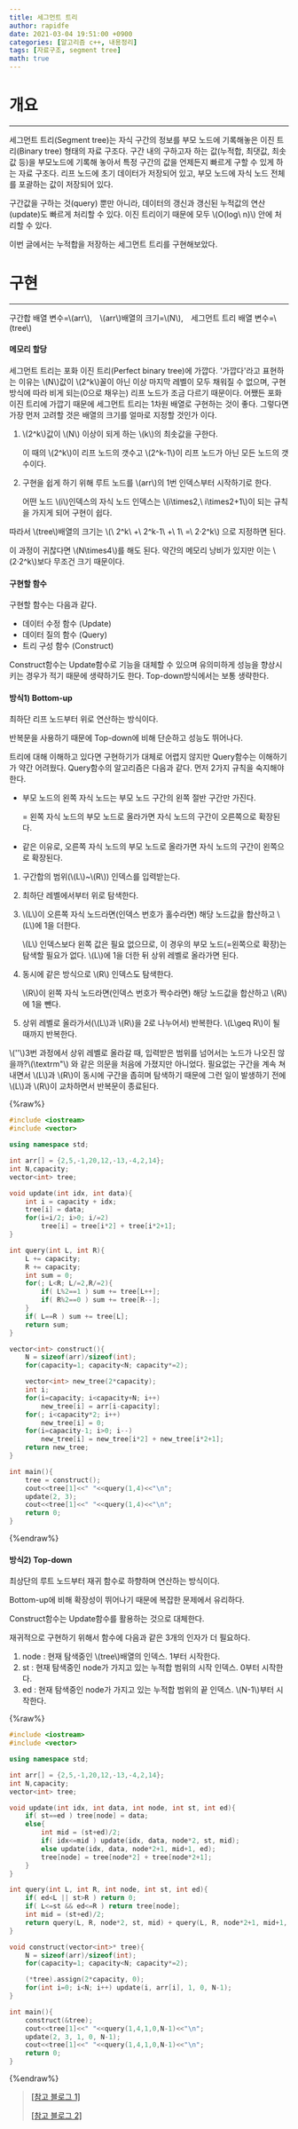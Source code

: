 ```yaml
---
title: 세그먼트 트리
author: rapidfe
date: 2021-03-04 19:51:00 +0900
categories: [알고리즘 c++, 내용정리]
tags: [자료구조, segment tree]
math: true
---
```


# **개요**

---

세그먼트 트리(Segment tree)는 자식 구간의 정보를 부모 노드에 기록해놓은 이진 트리(Binary tree) 형태의 자료 구조다. 구간 내의 구하고자 하는 값(누적합, 최댓값, 최솟값 등)을 부모노드에 기록해 놓아서 특정 구간의 값을 언제든지 빠르게 구할 수 있게 하는 자료 구조다. 리프 노드에 초기 데이터가 저장되어 있고, 부모 노드에 자식 노드 전체를 포괄하는 값이 저장되어 있다.

구간값을 구하는 것(query) 뿐만 아니라, 데이터의 갱신과 갱신된 누적값의 연산(update)도 빠르게 처리할 수 있다. 이진 트리이기 때문에 모두 \\(O(log\ n)\\) 안에 처리할 수 있다.

이번 글에서는 누적합을 저장하는 세그먼트 트리를 구현해보았다.

# **구현**

---

구간합 배열 변수=\\(arr\\),　\\(arr\\)배열의 크기=\\(N\\),　세그먼트 트리 배열 변수=\\(tree\\)

#### **메모리 할당**

세그먼트 트리는 포화 이진 트리(Perfect binary tree)에 가깝다. '가깝다'라고 표현하는 이유는 \\(N\\)값이 \\(2^k\\)꼴이 아닌 이상 마지막 레벨이 모두 채워질 수 없으며, 구현 방식에 따라 비게 되는(0으로 채우는) 리프 노드가 조금 다르기 때문이다. 어쨌든 포화 이진 트리에 가깝기 때문에 세그먼트 트리는 1차원 배열로 구현하는 것이 좋다. 그렇다면 가장 먼저 고려할 것은 배열의 크기를 얼마로 지정할 것인가 이다.

1. \\(2^k\\)값이 \\(N\\) 이상이 되게 하는 \\(k\\)의 최솟값을 구한다.

   이 때의 \\(2^k\\)이 리프 노드의 갯수고 \\(2^k-1\\)이 리프 노드가 아닌 모든 노드의 갯수이다.

2. 구현을 쉽게 하기 위해 루트 노드를 \\(arr\\)의 1번 인덱스부터 시작하기로 한다.

   어떤 노드 \\(i\\)인덱스의 자식 노드 인덱스는 \\(i\times2,\ i\times2+1\\)이 되는 규칙을 가지게 되어 구현이 쉽다.

따라서 \\(tree\\)배열의 크기는 \\(\ 2^k\ +\ 2^k-1\ +\ 1\ =\ 2·2^k\\) 으로 지정하면 된다.

이 과정이 귀찮다면 \\(N\times4\\)를 해도 된다. 약간의 메모리 낭비가 있지만 이는 \\(2·2^k\\)보다 무조건 크기 때문이다.

#### **구현할 함수**

구현할 함수는 다음과 같다.

- 데이터 수정 함수 (Update)
- 데이터 질의 함수 (Query)
- 트리 구성 함수 (Construct)

Construct함수는 Update함수로 기능을 대체할 수 있으며 유의미하게 성능을 향상시키는 경우가 적기 때문에 생략하기도 한다. Top-down방식에서는 보통 생략한다.

#### **방식1) Bottom-up**

최하단 리프 노드부터 위로 연산하는 방식이다.

반복문을 사용하기 때문에 Top-down에 비해 단순하고 성능도 뛰어나다.

트리에 대해 이해하고 있다면 구현하기가 대체로 어렵지 않지만 Query함수는 이해하기가 약간 어려웠다. Query함수의 알고리즘은 다음과 같다. 먼저 2가지 규칙을 숙지해야 한다.

- 부모 노드의 왼쪽 자식 노드는 부모 노드 구간의 왼쪽 절반 구간만 가진다.

  = 왼쪽 자식 노드의 부모 노드로 올라가면 자식 노드의 구간이 오른쪽으로 확장된다.

- 같은 이유로, 오른쪽 자식 노드의 부모 노드로 올라가면 자식 노드의 구간이 왼쪽으로 확장된다.

1. 구간합의 범위(\\(L\\)~\\(R\\)) 인덱스를 입력받는다.

2. 최하단 레벨에서부터 위로 탐색한다.

3. \\(L\\)이 오른쪽 자식 노드라면(인덱스 번호가 홀수라면) 해당 노드값을 합산하고 \\(L\\)에 1을 더한다.

   \\(L\\) 인덱스보다 왼쪽 값은 필요 없으므로, 이 경우의 부모 노드(=왼쪽으로 확장)는 탐색할 필요가 없다. \\(L\\)에 1을 더한 뒤 상위 레벨로 올라가면 된다.

4. 동시에 같은 방식으로 \\(R\\) 인덱스도 탐색한다.

   \\(R\\)이 왼쪽 자식 노드라면(인덱스 번호가 짝수라면) 해당 노드값을 합산하고 \\(R\\)에 1을 뺀다.

5. 상위 레벨로 올라가서(\\(L\\)과 \\(R\\)을 2로 나누어서) 반복한다. \\(L\geq R\\)이 될 때까지 반복한다.

\\(''\\)3번 과정에서 상위 레벨로 올라갈 때, 입력받은 범위를 넘어서는 노드가 나오진 않을까?\\(\textrm"\\) 와 같은 의문을 처음에 가졌지만 아니었다. 필요없는 구간을 계속 쳐내면서 \\(L\\)과 \\(R\\)이 동시에 구간을 좁히며 탐색하기 때문에 그런 일이 발생하기 전에 \\(L\\)과 \\(R\\)이 교차하면서 반복문이 종료된다.

{%raw%}

```c++
#include <iostream>
#include <vector>

using namespace std;

int arr[] = {2,5,-1,20,12,-13,-4,2,14};
int N,capacity;
vector<int> tree;

void update(int idx, int data){
    int i = capacity + idx;
    tree[i] = data;
    for(i=i/2; i>0; i/=2)
        tree[i] = tree[i*2] + tree[i*2+1];
}

int query(int L, int R){
    L += capacity;
    R += capacity;
    int sum = 0;
    for(; L<R; L/=2,R/=2){
        if( L%2==1 ) sum += tree[L++];
        if( R%2==0 ) sum += tree[R--];
    }
    if( L==R ) sum += tree[L];
    return sum;
}

vector<int> construct(){
    N = sizeof(arr)/sizeof(int);
    for(capacity=1; capacity<N; capacity*=2);

    vector<int> new_tree(2*capacity);
    int i;
    for(i=capacity; i<capacity+N; i++)
        new_tree[i] = arr[i-capacity];
    for(; i<capacity*2; i++)
        new_tree[i] = 0;
    for(i=capacity-1; i>0; i--)
        new_tree[i] = new_tree[i*2] + new_tree[i*2+1];
    return new_tree;
}

int main(){
    tree = construct();
    cout<<tree[1]<<" "<<query(1,4)<<"\n";
    update(2, 3);
    cout<<tree[1]<<" "<<query(1,4)<<"\n";
    return 0;
}
```

{%endraw%}

#### **방식2) Top-down**

최상단의 루트 노드부터 재귀 함수로 하향하며 연산하는 방식이다.

Bottom-up에 비해 확장성이 뛰어나기 때문에 복잡한 문제에서 유리하다.

Construct함수는 Update함수를 활용하는 것으로 대체한다.

재귀적으로 구현하기 위해서 함수에 다음과 같은 3개의 인자가 더 필요하다.

1. node : 현재 탐색중인 \\(tree\\)배열의 인덱스. 1부터 시작한다.
2. st : 현재 탐색중인 node가 가지고 있는 누적합 범위의 시작 인덱스. 0부터 시작한다.
3. ed : 현재 탐색중인 node가 가지고 있는 누적합 범위의 끝 인덱스. \\(N-1\\)부터 시작한다.

{%raw%}

```c++
#include <iostream>
#include <vector>

using namespace std;

int arr[] = {2,5,-1,20,12,-13,-4,2,14};
int N,capacity;
vector<int> tree;

void update(int idx, int data, int node, int st, int ed){
    if( st==ed ) tree[node] = data;
    else{
        int mid = (st+ed)/2;
        if( idx<=mid ) update(idx, data, node*2, st, mid);
        else update(idx, data, node*2+1, mid+1, ed);
        tree[node] = tree[node*2] + tree[node*2+1];
    }
}

int query(int L, int R, int node, int st, int ed){
    if( ed<L || st>R ) return 0;
    if( L<=st && ed<=R ) return tree[node];
    int mid = (st+ed)/2;
    return query(L, R, node*2, st, mid) + query(L, R, node*2+1, mid+1, ed);
}

void construct(vector<int>* tree){
    N = sizeof(arr)/sizeof(int);
    for(capacity=1; capacity<N; capacity*=2);

    (*tree).assign(2*capacity, 0);
    for(int i=0; i<N; i++) update(i, arr[i], 1, 0, N-1);
}

int main(){
    construct(&tree);
    cout<<tree[1]<<" "<<query(1,4,1,0,N-1)<<"\n";
    update(2, 3, 1, 0, N-1);
    cout<<tree[1]<<" "<<query(1,4,1,0,N-1)<<"\n";
    return 0;
}
```

{%endraw%}

> [[참고 블로그 1]](http://arkainoh.blogspot.com/2018/06/segment.tree.html)
>
> [[참고 블로그 2]](https://www.crocus.co.kr/648)
